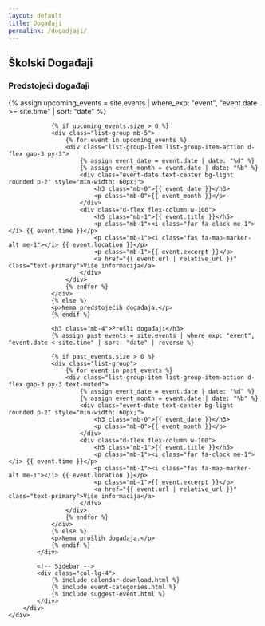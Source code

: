 ```yaml
---
layout: default
title: Događaji
permalink: /dogadjaji/
---
```


<!-- Page Banner -->
<div class="page-banner bg-primary py-4">
    <div class="container">
        <div class="row">
            <div class="col-12 text-center">
                <h2 class="text-white mb-0">Školski Događaji</h2>
            </div>
        </div>
    </div>
</div>

<!-- Events Content -->
<div class="main-content py-5">
    <div class="container">
        <div class="row">
            <!-- Main Content Area -->
            <div class="col-lg-8">
                <h3 class="mb-4">Predstojeći događaji</h3>
                {% assign upcoming_events = site.events | where_exp: "event", "event.date >= site.time" | sort: "date" %}
                
                {% if upcoming_events.size > 0 %}
                <div class="list-group mb-5">
                    {% for event in upcoming_events %}
                    <div class="list-group-item list-group-item-action d-flex gap-3 py-3">
                        {% assign event_date = event.date | date: "%d" %}
                        {% assign event_month = event.date | date: "%b" %}
                        <div class="event-date text-center bg-light rounded p-2" style="min-width: 60px;">
                            <h3 class="mb-0">{{ event_date }}</h3>
                            <p class="mb-0">{{ event_month }}</p>
                        </div>
                        <div class="d-flex flex-column w-100">
                            <h5 class="mb-1">{{ event.title }}</h5>
                            <p class="mb-1"><i class="far fa-clock me-1"></i> {{ event.time }}</p>
                            <p class="mb-1"><i class="fas fa-map-marker-alt me-1"></i> {{ event.location }}</p>
                            <p class="mb-1">{{ event.excerpt }}</p>
                            <a href="{{ event.url | relative_url }}" class="text-primary">Više informacija</a>
                        </div>
                    </div>
                    {% endfor %}
                </div>
                {% else %}
                <p>Nema predstojećih događaja.</p>
                {% endif %}
                
                <h3 class="mb-4">Prošli događaji</h3>
                {% assign past_events = site.events | where_exp: "event", "event.date < site.time" | sort: "date" | reverse %}
                
                {% if past_events.size > 0 %}
                <div class="list-group">
                    {% for event in past_events %}
                    <div class="list-group-item list-group-item-action d-flex gap-3 py-3 text-muted">
                        {% assign event_date = event.date | date: "%d" %}
                        {% assign event_month = event.date | date: "%b" %}
                        <div class="event-date text-center bg-light rounded p-2" style="min-width: 60px;">
                            <h3 class="mb-0">{{ event_date }}</h3>
                            <p class="mb-0">{{ event_month }}</p>
                        </div>
                        <div class="d-flex flex-column w-100">
                            <h5 class="mb-1">{{ event.title }}</h5>
                            <p class="mb-1"><i class="far fa-clock me-1"></i> {{ event.time }}</p>
                            <p class="mb-1"><i class="fas fa-map-marker-alt me-1"></i> {{ event.location }}</p>
                            <p class="mb-1">{{ event.excerpt }}</p>
                            <a href="{{ event.url | relative_url }}" class="text-primary">Više informacija</a>
                        </div>
                    </div>
                    {% endfor %}
                </div>
                {% else %}
                <p>Nema prošlih događaja.</p>
                {% endif %}
            </div>

            <!-- Sidebar -->
            <div class="col-lg-4">
                {% include calendar-download.html %}
                {% include event-categories.html %}
                {% include suggest-event.html %}
            </div>
        </div>
    </div>

</div>
